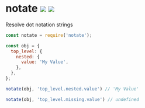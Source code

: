 # notate [![](https://img.shields.io/npm/v/notate.svg)](https://www.npmjs.com/package/notate) [![](https://img.shields.io/badge/source--000000.svg?logo=github&style=social)](https://github.com/omrilotan/mono/tree/master/packages/notate)

Resolve dot notation strings

```js
const notate = require('notate');

const obj = {
  top_level: {
    nested: {
      value: 'My Value',
    },
  },
};

notate(obj, 'top_level.nested.value') // 'My Value'

notate(obj, 'top_level.missing.value') // undefined
```
